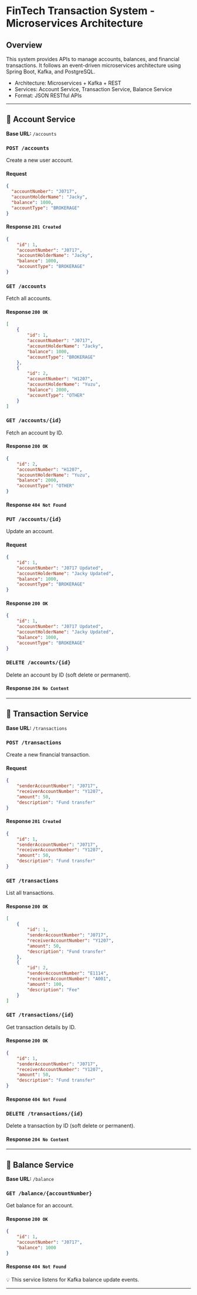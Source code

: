 # FinTech Transaction System - Microservices Architecture

## Overview

This system provides APIs to manage accounts, balances, and financial transactions. It follows an event-driven microservices architecture using Spring Boot, Kafka, and PostgreSQL.

- Architecture: Microservices + Kafka + REST
- Services: Account Service, Transaction Service, Balance Service
- Format: JSON RESTful APIs

---

## 🧾 Account Service 
**Base URL:** `/accounts`

### `POST /accounts`
Create a new user account.

#### Request
```json
{
  "accountNumber": "J0717",
  "accountHolderName": "Jacky",
  "balance": 1000,
  "accountType": "BROKERAGE"
}
```
#### Response `201 Created`
```json
{
    "id": 1,
    "accountNumber": "J0717",
    "accountHolderName": "Jacky",
    "balance": 1000,
    "accountType": "BROKERAGE"
}
```

### `GET /accounts`
Fetch all accounts.

#### Response `200 OK`
```json
[
    {
        "id": 1,
        "accountNumber": "J0717",
        "accountHolderName": "Jacky",
        "balance": 1000,
        "accountType": "BROKERAGE"
    },
    {
        "id": 2,
        "accountNumber": "H1207",
        "accountHolderName": "Yuzu",
        "balance": 2000,
        "accountType": "OTHER"
    }
]
```

### `GET /accounts/{id}`
Fetch an account by ID.

#### Response `200 OK`
```json
{
    "id": 2,
    "accountNumber": "H1207",
    "accountHolderName": "Yuzu",
    "balance": 2000,
    "accountType": "OTHER"
}
```
#### Response `404 Not Found`

### `PUT /accounts/{id}`
Update an account.

#### Request
```json
{
    "id": 1,
    "accountNumber": "J0717 Updated",
    "accountHolderName": "Jacky Updated",
    "balance": 1000,
    "accountType": "BROKERAGE"
}
```
#### Response `200 OK`
```json
{
    "id": 1,
    "accountNumber": "J0717 Updated",
    "accountHolderName": "Jacky Updated",
    "balance": 1000,
    "accountType": "BROKERAGE"
}
```

### `DELETE /accounts/{id}`
Delete an account by ID (soft delete or permanent).

#### Response `204 No Content`

---

## 💸 Transaction Service
**Base URL:** `/transactions`

### `POST /transactions`
Create a new financial transaction.

#### Request
```json
{
    "senderAccountNumber": "J0717",
    "receiverAccountNumber": "Y1207",
    "amount": 50,
    "description": "Fund transfer"
}
```
#### Response `201 Created`
```json
{
    "id": 1,
    "senderAccountNumber": "J0717",
    "receiverAccountNumber": "Y1207",
    "amount": 50,
    "description": "Fund transfer"
}
```

### `GET /transactions`
List all transactions.

#### Response `200 OK`
```json
[
    {
        "id": 1,
        "senderAccountNumber": "J0717",
        "receiverAccountNumber": "Y1207",
        "amount": 50,
        "description": "Fund transfer"
    },
    {
        "id": 2,
        "senderAccountNumber": "E1114",
        "receiverAccountNumber": "A001",
        "amount": 100,
        "description": "Fee"
    }
]
```

### `GET /transactions/{id}`
Get transaction details by ID.

#### Response `200 OK`
```json
{
    "id": 1,
    "senderAccountNumber": "J0717",
    "receiverAccountNumber": "Y1207",
    "amount": 50,
    "description": "Fund transfer"
}
```
#### Response `404 Not Found`

### `DELETE /transactions/{id}`
Delete a transaction by ID (soft delete or permanent).

#### Response `204 No Content`
---

## 💼 Balance Service
**Base URL:** `/balance`

### `GET /balance/{accountNumber}`
Get balance for an account.

#### Response `200 OK`
```json
{
    "id": 1,
    "accountNumber": "J0717",
    "balance": 1000
}
```
#### Response `404 Not Found`
💡 This service listens for Kafka balance update events.

---

